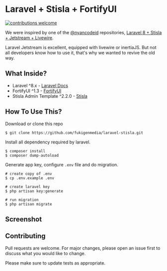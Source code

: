 # Laravel + Stisla + FortifyUI

[![contributions welcome](https://img.shields.io/badge/contributions-welcome-brightgreen.svg?style=flat)](https://github.com/fukigenmedia/laravel-stisla/pulls)

We were inspired by one of the [@nyancodeid](https://github.com/nyancodeid) repositories, [Laravel 8 + Stisla + Jetstream + Livewire](https://github.com/nyancodeid/laravel-8-stisla-jetstream).

Laravel Jetstream is excellent, equipped with livewire or inertiaJS. But not all developers know how to use it, that's why we wanted to revive the old way.

## What Inside?

- Laravel ^8.x - [Laravel Docs](https://laravel.com/docs/8.x/)
- FortifyUI ^1.3 - [FortifyUI](https://github.com/zacksmash/fortify-ui)
- Stisla Admin Template ^2.2.0 - [Stisla](https://getstisla.com/)

## How To Use This?

Download or clone this repo
```shell
$ git clone https://github.com/fukigenmedia/laravel-stisla.git
```

Install all dependency required by laravel.
```shell
$ composer install
$ composer dump-autoload
```

Generate app key, configure `.env` file and do migration.
```shell
# create copy of .env
$ cp .env.example .env

# create laravel key
$ php artisan key:generate

# run migration
$ php artisan migrate
```

## Screenshot

## Contributing
Pull requests are welcome. For major changes, please open an issue first to discuss what you would like to change.

Please make sure to update tests as appropriate.
